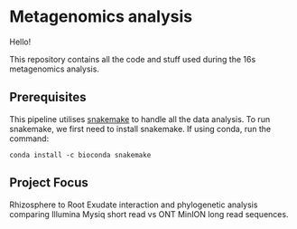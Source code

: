 # Metagenomics analysis

Hello!

This repository contains all the code and stuff used during the 16s metagenomics analysis.

## Prerequisites

This pipeline utilises [snakemake](snakemake.readthedocs.io) to handle all the data analysis.
To run snakemake, we first need to install snakemake.
If using conda, run the command:

```
conda install -c bioconda snakemake
```
## Project Focus

Rhizosphere to Root Exudate interaction and phylogenetic analysis comparing Illumina Mysiq short read vs ONT MinION long read sequences.